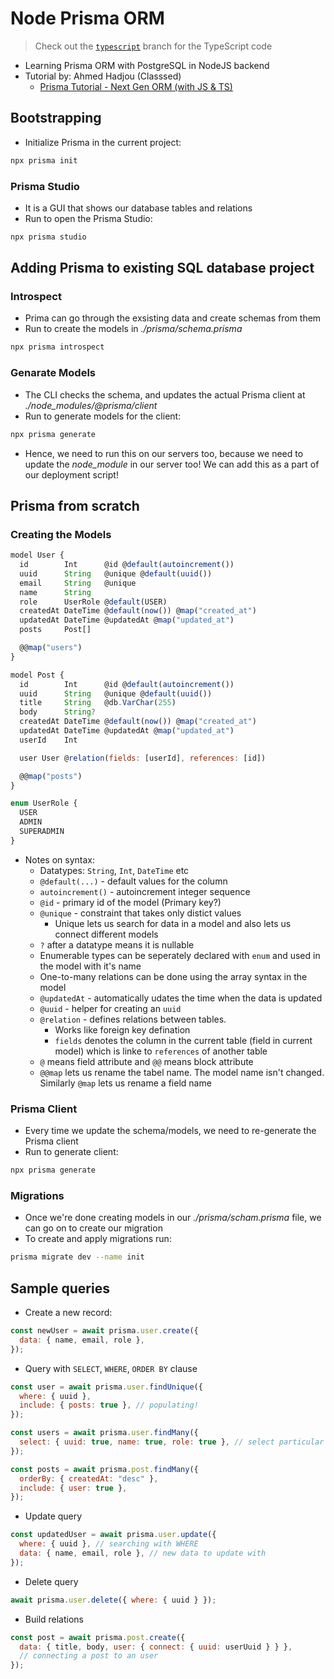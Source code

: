 # Node Prisma ORM

> Check out the [`typescript`](https://github.com/Kinjalrk2k/Node-Prisma-ORM/tree/typescript) branch for the TypeScript code

- Learning Prisma ORM with PostgreSQL in NodeJS backend
- Tutorial by: Ahmed Hadjou (Classsed)
  - [Prisma Tutorial - Next Gen ORM (with JS & TS)](https://www.youtube.com/watch?v=Ehv69qFvN2I)

## Bootstrapping

- Initialize Prisma in the current project:

```bash
npx prisma init
```

### Prisma Studio

- It is a GUI that shows our database tables and relations
- Run to open the Prisma Studio:

```bash
npx prisma studio
```

## Adding Prisma to existing SQL database project

### Introspect

- Prima can go through the exsisting data and create schemas from them
- Run to create the models in _./prisma/schema.prisma_

```bash
npx prisma introspect
```

### Genarate Models

- The CLI checks the schema, and updates the actual Prisma client at _./node_modules/@prisma/client_
- Run to generate models for the client:

```bash
npx prisma generate
```

- Hence, we need to run this on our servers too, because we need to update the _node_module_ in our server too! We can add this as a part of our deployment script!

## Prisma from scratch

### Creating the Models

```js
model User {
  id        Int      @id @default(autoincrement())
  uuid      String   @unique @default(uuid())
  email     String   @unique
  name      String
  role      UserRole @default(USER)
  createdAt DateTime @default(now()) @map("created_at")
  updatedAt DateTime @updatedAt @map("updated_at")
  posts     Post[]

  @@map("users")
}

model Post {
  id        Int      @id @default(autoincrement())
  uuid      String   @unique @default(uuid())
  title     String   @db.VarChar(255)
  body      String?
  createdAt DateTime @default(now()) @map("created_at")
  updatedAt DateTime @updatedAt @map("updated_at")
  userId    Int

  user User @relation(fields: [userId], references: [id])

  @@map("posts")
}

enum UserRole {
  USER
  ADMIN
  SUPERADMIN
}
```

- Notes on syntax:
  - Datatypes: `String`, `Int`, `DateTime` etc
  - `@default(...)` - default values for the column
  - `autoincrement()` - autoincrement integer sequence
  - `@id` - primary id of the model (Primary key?)
  - `@unique` - constraint that takes only distict values
    - Unique lets us search for data in a model and also lets us connect different models
  - `?` after a datatype means it is nullable
  - Enumerable types can be seperately declared with `enum` and used in the model with it's name
  - One-to-many relations can be done using the array syntax in the model
  - `@updatedAt` - automatically udates the time when the data is updated
  - `@uuid` - helper for creating an `uuid`
  - `@relation` - defines relations between tables.
    - Works like foreign key defination
    - `fields` denotes the column in the current table (field in current model) which is linke to `references` of another table
  - `@` means field attribute and `@@` means block attribute
  - `@@map` lets us rename the tabel name. The model name isn't changed. Similarly `@map` lets us rename a field name

### Prisma Client

- Every time we update the schema/models, we need to re-generate the Prisma client
- Run to generate client:

```bash
npx prisma generate
```

### Migrations

- Once we're done creating models in our _./prisma/scham.prisma_ file, we can go on to create our migration
- To create and apply migrations run:

```bash
prisma migrate dev --name init
```

## Sample queries

- Create a new record:

```js
const newUser = await prisma.user.create({
  data: { name, email, role },
});
```

- Query with `SELECT`, `WHERE`, `ORDER BY` clause

```js
const user = await prisma.user.findUnique({
  where: { uuid },
  include: { posts: true }, // populating!
});
```

```js
const users = await prisma.user.findMany({
  select: { uuid: true, name: true, role: true }, // select particular fields
});
```

```js
const posts = await prisma.post.findMany({
  orderBy: { createdAt: "desc" },
  include: { user: true },
});
```

- Update query

```js
const updatedUser = await prisma.user.update({
  where: { uuid }, // searching with WHERE
  data: { name, email, role }, // new data to update with
});
```

- Delete query

```js
await prisma.user.delete({ where: { uuid } });
```

- Build relations

```js
const post = await prisma.post.create({
  data: { title, body, user: { connect: { uuid: userUuid } } },
  // connecting a post to an user
});
```
